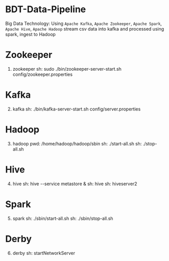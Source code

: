 # BDT-Data-Pipeline

Big Data Technology: Using `Apache Kafka`, `Apache Zookeeper`, `Apache Spark`, `Apache Hive`, `Apache Hadoop` stream csv data into kafka and processed using spark, ingest to Hadoop

# Zookeeper

1. zookeeper
sh: sudo ./bin/zookeeper-server-start.sh config/zookeeper.properties

# Kafka

2. kafka
sh: ./bin/kafka-server-start.sh config/server.properties

# Hadoop

3. hadoop
pwd: /home/hadoop/hadoop/sbin
sh: ./start-all.sh
sh: ./stop-all.sh

# Hive

4. hive
   sh: hive --service metastore &
   sh: hive
   sh: hiveserver2

# Spark

5. spark
sh: ./sbin/start-all.sh
sh: ./sbin/stop-all.sh

# Derby
6. derby
sh: startNetworkServer
